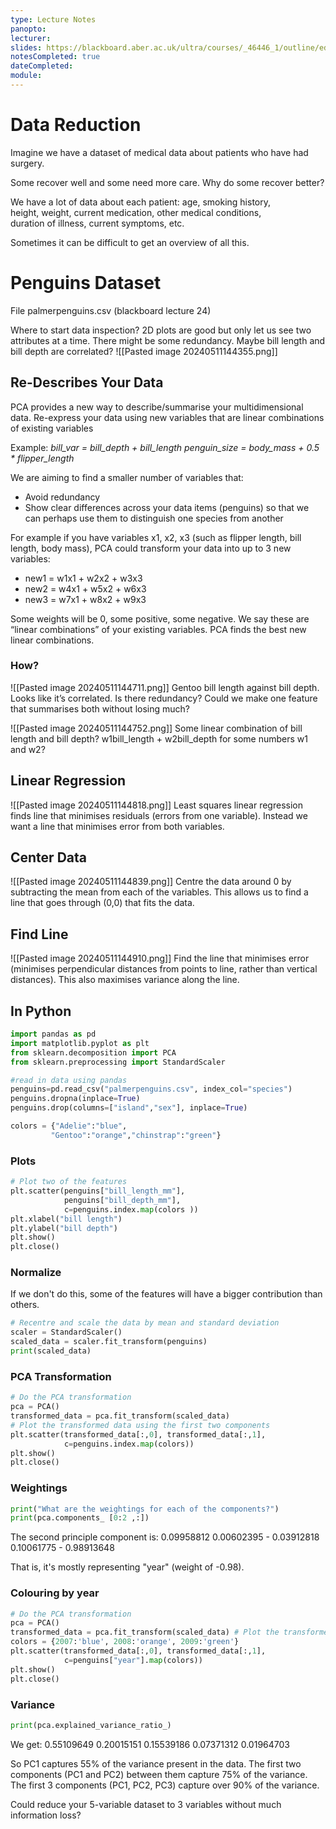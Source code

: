 ```yaml
---
type: Lecture Notes
panopto: 
lecturer: 
slides: https://blackboard.aber.ac.uk/ultra/courses/_46446_1/outline/edit/document/_2759102_1?courseId=_46446_1&view=content
notesCompleted: true
dateCompleted: 
module:
---
```

# Data Reduction
Imagine we have a dataset of medical data about patients who have had surgery.

Some recover well and some need more care.
Why do some recover better?

We have a lot of data about each patient: age, smoking history,  
height, weight, current medication, other medical conditions,  
duration of illness, current symptoms, etc.  

Sometimes it can be difficult to get an overview of all this.

# Penguins Dataset
File palmerpenguins.csv (blackboard lecture 24)

Where to start data inspection? 2D plots are good but only let us see two attributes at a time.
There might be some redundancy. Maybe bill length and bill depth are correlated?
![[Pasted image 20240511144355.png]]
## Re-Describes Your Data
PCA provides a new way to describe/summarise your multidimensional data.
Re-express your data using new variables that are linear combinations of existing variables

Example: *bill_var = bill_depth + bill_length
		 penguin_size = body_mass + 0.5 * flipper_length*

We are aiming to find a smaller number of variables that:
- Avoid redundancy
- Show clear differences across your data items (penguins) so that we can perhaps use them to distinguish one species from another

For example if you have variables x1, x2, x3 (such as flipper length, bill length, body mass), 
PCA could transform your data into up to 3 new variables: 
- new1 = w1x1 + w2x2 + w3x3 
- new2 = w4x1 + w5x2 + w6x3 
- new3 = w7x1 + w8x2 + w9x3 

Some weights will be 0, some positive, some negative. We say these are “linear combinations” of your existing variables. 
PCA finds the best new linear combinations.
### How?
![[Pasted image 20240511144711.png]]
Gentoo bill length against bill depth. Looks like it’s correlated. Is there redundancy? Could we make one feature that summarises both without losing much?

![[Pasted image 20240511144752.png]]
Some linear combination of bill length and bill depth? 
w1bill_length + w2bill_depth for some numbers w1 and w2?
## Linear Regression
![[Pasted image 20240511144818.png]]
Least squares linear regression finds line that minimises residuals (errors from one variable). Instead we want a line that minimises error from both variables.
## Center Data
![[Pasted image 20240511144839.png]]
Centre the data around 0 by subtracting the mean from each of the variables. This allows us to find a line that goes through (0,0) that fits the data.
## Find Line
![[Pasted image 20240511144910.png]]
Find the line that minimises error (minimises perpendicular distances from points to line, rather than vertical distances). This also maximises variance along the line.
## In Python
```python
import pandas as pd 
import matplotlib.pyplot as plt 
from sklearn.decomposition import PCA 
from sklearn.preprocessing import StandardScaler

#read in data using pandas
penguins=pd.read_csv("palmerpenguins.csv", index_col="species")
penguins.dropna(inplace=True)
penguins.drop(columns=["island","sex"], inplace=True)

colors = {"Adelie":"blue",
		 "Gentoo":"orange","chinstrap":"green"}
```
### Plots
```python
# Plot two of the features 
plt.scatter(penguins["bill_length_mm"], 
			penguins["bill_depth_mm"], 
			c=penguins.index.map(colors )) 
plt.xlabel("bill length") 
plt.ylabel("bill depth") 
plt.show() 
plt.close()
```
### Normalize
If we don't do this, some of the features will have a bigger contribution than others.
```python
# Recentre and scale the data by mean and standard deviation 
scaler = StandardScaler() 
scaled_data = scaler.fit_transform(penguins) 
print(scaled_data)
```
### PCA Transformation
```python
# Do the PCA transformation 
pca = PCA() 
transformed_data = pca.fit_transform(scaled_data) 
# Plot the transformed data using the first two components
plt.scatter(transformed_data[:,0], transformed_data[:,1], 
			c=penguins.index.map(colors))
plt.show() 
plt.close()
```
### Weightings
```python
print("What are the weightings for each of the components?") 
print(pca.components_ [0:2 ,:])
```
The second principle component is:
0.09958812 0.00602395 - 0.03912818 0.10061775 - 0.98913648

That is, it's mostly representing "year" (weight of -0.98).
### Colouring by year
```python
# Do the PCA transformation 
pca = PCA() 
transformed_data = pca.fit_transform(scaled_data) # Plot the transformed data using the first two components
colors = {2007:'blue', 2008:'orange', 2009:'green'} 
plt.scatter(transformed_data[:,0], transformed_data[:,1],
			c=penguins["year"].map(colors))
plt.show() 
plt.close()
```
### Variance
```python
print(pca.explained_variance_ratio_)
```
We get:
0.55109649 0.20015151 0.15539186 0.07371312 0.01964703

So PC1 captures 55% of the variance present in the data. 
The first two components (PC1 and PC2) between them capture 75% of the variance. 
The first 3 components (PC1, PC2, PC3) capture over 90% of the variance. 

Could reduce your 5-variable dataset to 3 variables without much information loss?